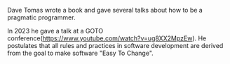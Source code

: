Dave Tomas wrote a book and gave several talks about how to be a pragmatic programmer.

In 2023 he gave a talk at a GOTO conference(https://www.youtube.com/watch?v=ug8XX2MpzEw). He postulates that all rules and practices in software development are derived from the goal to make software "Easy To Change".
